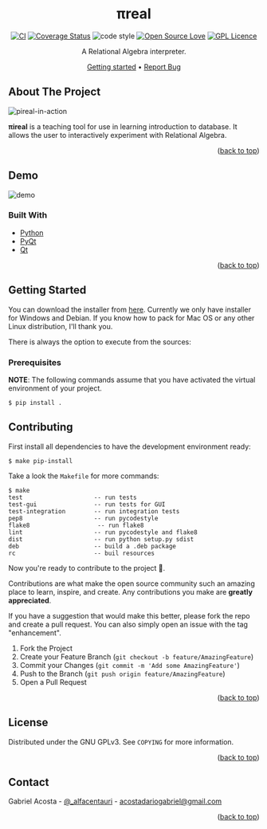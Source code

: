 <div id="top"></div>

<div align="center">

  # πreal

  [![CI](https://github.com/centaurialpha/pireal/actions/workflows/cicd.yml/badge.svg)](https://github.com/centaurialpha/pireal/actions/workflows/cicd.yml)
  [![Coverage Status](https://coveralls.io/repos/github/centaurialpha/pireal/badge.svg)](https://coveralls.io/github/centaurialpha/pireal)
  ![code style](https://img.shields.io/badge/code%20style-black-black?style=flat)
  [![Open Source Love](https://badges.frapsoft.com/os/v1/open-source.svg?v=103)](https://github.com/ellerbrock/open-source-badges/)
  [![GPL Licence](https://badges.frapsoft.com/os/gpl/gpl.svg?v=103)](https://opensource.org/licenses/GPL-3.0/)

A Relational Algebra interpreter.

  [Getting started](#getting-started) •
  [Report Bug](https://github.com/centaurialpha/pireal/issues)

</div>

<!-- ABOUT THE PROJECT -->
## About The Project

![pireal-in-action](https://user-images.githubusercontent.com/5894606/112898688-89c90680-90b7-11eb-8ae1-372d406b33fd.png)

**πireal** is a teaching tool for use in learning introduction to database. It allows the user to interactively experiment with Relational Algebra.

<p align="right">(<a href="#top">back to top</a>)</p>

## Demo
![demo]()

### Built With

* [Python](https://python.org/)
* [PyQt](https://riverbankcomputing.com/software/pyqt/intro)
* [Qt](https://www.qt.io/)

<p align="right">(<a href="#top">back to top</a>)</p>

## Getting Started

You can download the installer from [here](). Currently we only have installer for Windows and Debian. If you know how to pack for Mac OS or any other Linux distribution, I'll thank you.

There is always the option to execute from the sources:

### Prerequisites

**NOTE**: The following commands assume that you have activated the virtual environment of your project.

```
$ pip install .
```

<!-- CONTRIBUTING -->
## Contributing

First install all dependencies to have the development environment ready:

```
$ make pip-install
```
Take a look the `Makefile` for more commands:

```
$ make
test                    -- run tests
test-gui                -- run tests for GUI
test-integration        -- run integration tests
pep8                    -- run pycodestyle
flake8                   -- run flake8
lint                    -- run pycodestyle and flake8
dist                    -- run python setup.py sdist
deb                     -- build a .deb package
rc                      -- buil resources
```

Now you're ready to contribute to the project 🙂.

Contributions are what make the open source community such an amazing place to learn, inspire, and create. Any contributions you make are **greatly appreciated**.

If you have a suggestion that would make this better, please fork the repo and create a pull request. You can also simply open an issue with the tag "enhancement".

1. Fork the Project
2. Create your Feature Branch (`git checkout -b feature/AmazingFeature`)
3. Commit your Changes (`git commit -m 'Add some AmazingFeature'`)
4. Push to the Branch (`git push origin feature/AmazingFeature`)
5. Open a Pull Request

<p align="right">(<a href="#top">back to top</a>)</p>



<!-- LICENSE -->
## License

Distributed under the GNU GPLv3. See `COPYING` for more information.

<p align="right">(<a href="#top">back to top</a>)</p>



<!-- CONTACT -->
## Contact

Gabriel Acosta - [@_alfacentauri](https://twitter.com/_alfacentauri) - acostadariogabriel@gmail.com

<p align="right">(<a href="#top">back to top</a>)</p>
